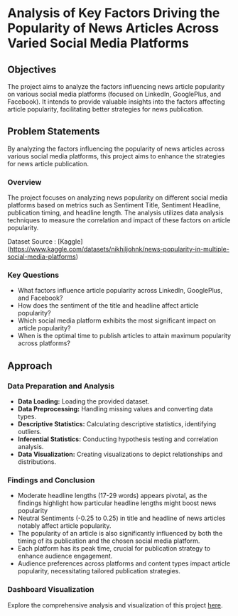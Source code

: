# Analysis of Key Factors Driving the Popularity of News Articles Across Varied Social Media Platforms

## Objectives

The project aims to analyze the factors influencing news article popularity on various social media platforms (focused on LinkedIn, GooglePlus, and Facebook). It intends to provide valuable insights into the factors affecting article popularity, facilitating better strategies for news publication.

## Problem Statements

By analyzing the factors influencing the popularity of news articles across various social media platforms, this project aims to enhance the strategies for news article publication.

### Overview

The project focuses on analyzing news popularity on different social media platforms based on metrics such as Sentiment Title, Sentiment Headline, publication timing, and headline length. The analysis utilizes data analysis techniques to measure the correlation and impact of these factors on article popularity. 

Dataset Source : [Kaggle] (https://www.kaggle.com/datasets/nikhiljohnk/news-popularity-in-multiple-social-media-platforms)

### Key Questions

- What factors influence article popularity across LinkedIn, GooglePlus, and Facebook?
- How does the sentiment of the title and headline affect article popularity?
- Which social media platform exhibits the most significant impact on article popularity?
- When is the optimal time to publish articles to attain maximum popularity across platforms?

## Approach

### Data Preparation and Analysis

- **Data Loading:** Loading the provided dataset.
- **Data Preprocessing:** Handling missing values and converting data types.
- **Descriptive Statistics:** Calculating descriptive statistics, identifying outliers.
- **Inferential Statistics:** Conducting hypothesis testing and correlation analysis.
- **Data Visualization:** Creating visualizations to depict relationships and distributions.

### Findings and Conclusion

- Moderate headline lengths (17-29 words) appears pivotal, as the findings highlight how particular headline lengths might boost news popularity
- Neutral Sentiments (-0.25 to 0.25)  in title and headline of news articles notably affect article popularity.
- The popularity of an article is also significantly influenced by both the timing of its publication and the chosen social media platform.
- Each platform has its peak time, crucial for publication strategy to enhance audience engagement.
- Audience preferences across platforms and content types impact article popularity, necessitating tailored publication strategies.

### Dashboard Visualization

Explore the comprehensive analysis and visualization of this project [here](https://public.tableau.com/app/profile/faris.arief.mawardi/viz/AnalisisFaktorPopularitasArtikelBeritadiBerbagaiPlatformMediaSosialuntukMeningkatkanMeningkatkanPopularitasdanStrategiPenerbitanArtikelBeritapadaTahun2024_/Dashboard1?publish=yes).
